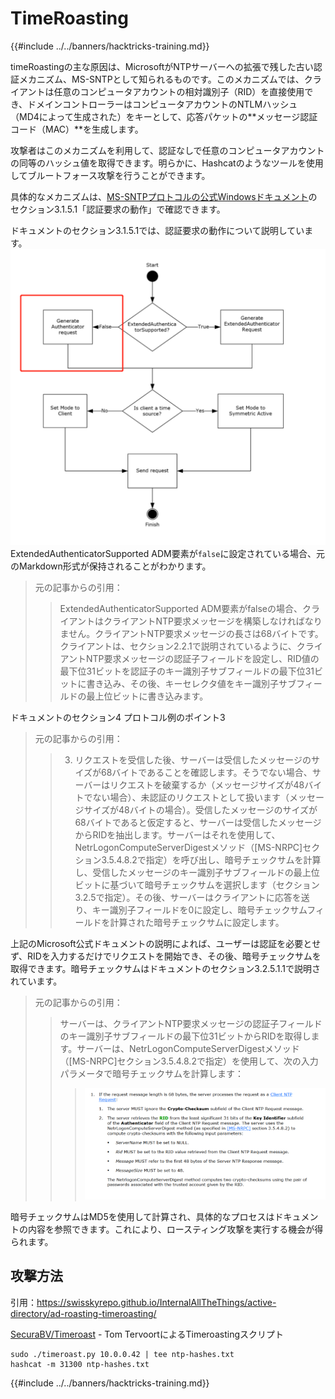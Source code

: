 # TimeRoasting

{{#include ../../banners/hacktricks-training.md}}

timeRoastingの主な原因は、MicrosoftがNTPサーバーへの拡張で残した古い認証メカニズム、MS-SNTPとして知られるものです。このメカニズムでは、クライアントは任意のコンピュータアカウントの相対識別子（RID）を直接使用でき、ドメインコントローラーはコンピュータアカウントのNTLMハッシュ（MD4によって生成された）をキーとして、応答パケットの**メッセージ認証コード（MAC）**を生成します。

攻撃者はこのメカニズムを利用して、認証なしで任意のコンピュータアカウントの同等のハッシュ値を取得できます。明らかに、Hashcatのようなツールを使用してブルートフォース攻撃を行うことができます。

具体的なメカニズムは、[MS-SNTPプロトコルの公式Windowsドキュメント](https://winprotocoldoc.z19.web.core.windows.net/MS-SNTP/%5bMS-SNTP%5d.pdf)のセクション3.1.5.1「認証要求の動作」で確認できます。

ドキュメントのセクション3.1.5.1では、認証要求の動作について説明しています。
![](../../images/Pasted%20image%2020250709114508.png)
ExtendedAuthenticatorSupported ADM要素が`false`に設定されている場合、元のMarkdown形式が保持されることがわかります。

>元の記事からの引用：
>>ExtendedAuthenticatorSupported ADM要素がfalseの場合、クライアントはクライアントNTP要求メッセージを構築しなければなりません。クライアントNTP要求メッセージの長さは68バイトです。クライアントは、セクション2.2.1で説明されているように、クライアントNTP要求メッセージの認証子フィールドを設定し、RID値の最下位31ビットを認証子のキー識別子サブフィールドの最下位31ビットに書き込み、その後、キーセレクタ値をキー識別子サブフィールドの最上位ビットに書き込みます。

ドキュメントのセクション4 プロトコル例のポイント3

>元の記事からの引用：
>>3. リクエストを受信した後、サーバーは受信したメッセージのサイズが68バイトであることを確認します。そうでない場合、サーバーはリクエストを破棄するか（メッセージサイズが48バイトでない場合）、未認証のリクエストとして扱います（メッセージサイズが48バイトの場合）。受信したメッセージのサイズが68バイトであると仮定すると、サーバーは受信したメッセージからRIDを抽出します。サーバーはそれを使用して、NetrLogonComputeServerDigestメソッド（[MS-NRPC]セクション3.5.4.8.2で指定）を呼び出し、暗号チェックサムを計算し、受信したメッセージのキー識別子サブフィールドの最上位ビットに基づいて暗号チェックサムを選択します（セクション3.2.5で指定）。その後、サーバーはクライアントに応答を送り、キー識別子フィールドを0に設定し、暗号チェックサムフィールドを計算された暗号チェックサムに設定します。

上記のMicrosoft公式ドキュメントの説明によれば、ユーザーは認証を必要とせず、RIDを入力するだけでリクエストを開始でき、その後、暗号チェックサムを取得できます。暗号チェックサムはドキュメントのセクション3.2.5.1.1で説明されています。

>元の記事からの引用：
>>サーバーは、クライアントNTP要求メッセージの認証子フィールドのキー識別子サブフィールドの最下位31ビットからRIDを取得します。サーバーは、NetrLogonComputeServerDigestメソッド（[MS-NRPC]セクション3.5.4.8.2で指定）を使用して、次の入力パラメータで暗号チェックサムを計算します：
>>>![](../../images/Pasted%20image%2020250709115757.png)

暗号チェックサムはMD5を使用して計算され、具体的なプロセスはドキュメントの内容を参照できます。これにより、ロースティング攻撃を実行する機会が得られます。

## 攻撃方法

引用：https://swisskyrepo.github.io/InternalAllTheThings/active-directory/ad-roasting-timeroasting/

[SecuraBV/Timeroast](https://github.com/SecuraBV/Timeroast) - Tom TervoortによるTimeroastingスクリプト
```
sudo ./timeroast.py 10.0.0.42 | tee ntp-hashes.txt
hashcat -m 31300 ntp-hashes.txt
```
{{#include ../../banners/hacktricks-training.md}}
